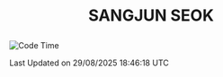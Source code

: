 <h1>
 <p align="center">
   SANGJUN SEOK
 </p>
</h1>

<!--START_SECTION:waka-->
![Code Time](http://img.shields.io/badge/Code%20Time-4%2C574%20hrs%2019%20mins-blue)


 Last Updated on 29/08/2025 18:46:18 UTC
<!--END_SECTION:waka-->
